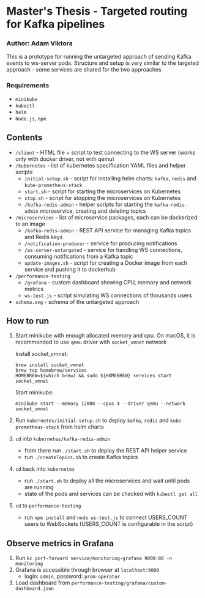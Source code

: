 # Master's Thesis - Targeted routing for Kafka pipelines

### Author: Adam Viktora

This is a prototype for running the untargeted approach of sending Kafka events to ws-server pods.
Structure and setup is very similar to the targeted approach - some services are shared for the two approaches

### Requirements

- `minikube`
- `kubectl`
- `helm`
- `Node.js`, `npm`

## Contents

- `/client` - HTML file + script to test connecting to the WS server (works only with docker driver, not with qemu)
- `/kubernetes` - list of kubernetes specification YAML files and helper scripts
  - `initial-setup.sh` - script for installing helm charts: `kafka`, `redis` and `kube-prometheus-stack`
  - `start.sh` - script for starting the microservices on Kubernetes
  - `stop.sh` - script for stopping the microservices on Kubernetes
  - `/kafka-redis-admin` - helper scripts for starting the `kafka-redis-admin` microservice, creating and deleting topics
- `/microservices` - list of microservice packages, each can be dockerized to an image
  - `/kafka-redis-admin` - REST API service for managing Kafka topics and Redis keys
  - `/notification-producer` - service for producing notifications
  - `/ws-server-untargeted` - service for handling WS connections, consuming notifications from a Kafka topic
  - `update-images.sh` - script for creating a Docker image from each service and pushing it to dockerhub
- `/performance-testing`
  - `/grafana` - custom dashboard showing CPU, memory and network metrics
  - `ws-test.js` - script simulating WS connections of thousands users
- `schema.svg` - schema of the untargeted approach

## How to run

1. Start minikube with enough allocated memory and cpu. On macOS, it is recommended to use `qemu` driver with `socket_vmnet` network

   Install socket_vmnet:

   ```
   brew install socket_vmnet
   brew tap homebrew/services
   HOMEBREW=$(which brew) && sudo ${HOMEBREW} services start socket_vmnet
   ```

   Start minikube:

   ```
   minikube start --memory 12000 --cpus 4 --driver qemu --network socket_vmnet
   ```

2. Run `kubernetes/initial-setup.sh` to deploy `kafka`, `redis` and `kube-prometheus-stack` from helm charts
3. `cd` into `kubernetes/kafka-redis-admin`
   - from there run `./start.sh` to deploy the REST API helper service
   - run `./createTopics.sh` to create Kafka topics
4. `cd` back into `kubernetes`
   - run `./start.sh` to deploy all the microservices and wait until pods are running
   - state of the pods and services can be checked with `kubectl get all`
5. `cd` to `performance-testing`
   - run `npm install` and `node ws-test.js` to connect USERS_COUNT users to WebSockets (USERS_COUNT is configurable in the script)

## Observe metrics in Grafana

1. Run `kc port-forward service/monitoring-grafana 9000:80 -n monitoring`
2. Grafana is accessible through browser at `localhost:9000`
   - login: `admin`, password: `prom-operator`
3. Load dashboard from `performance-testing/grafana/custom-dashboard.json`
